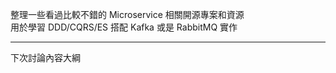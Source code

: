 整理一些看過比較不錯的 Microservice 相關開源專案和資源 <br>
用於學習 DDD/CQRS/ES 搭配 Kafka 或是 RabbitMQ 實作 <br>

---

下次討論內容大綱
